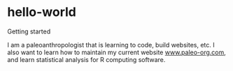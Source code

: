 # hello-world
Getting started

I am a paleoanthropologist that is learning to code, build websites, etc. I also want to learn how to maintain my current website www.paleo-org.com, and learn statistical analysis for R computing software.
